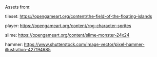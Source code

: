 Assets from:

tileset: https://opengameart.org/content/the-field-of-the-floating-islands

player: https://opengameart.org/content/rpg-character-sprites

slime: https://opengameart.org/content/slime-monster-24x24

hammer: https://www.shutterstock.com/image-vector/pixel-hammer-illustration-427194685
